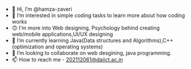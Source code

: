 - 👋 Hi, I’m @hamza-zaveri
- 👀 I’m interested in simple coding tasks to learn more about how coding works
- 🙃 I'm more into Web designing, Psychology behind creating web/mobile applications,UI/UX designing
- 🌱 I’m currently learning Java(Data structures and Algorithms),C++(optimization and operating systems)
- 💞️ I’m looking to collaborate on web desgining, java programming.
- 📫 How to reach me - 202112061@daiict.ac.in

<!---
hamza-zaveri/hamza-zaveri is a ✨ special ✨ repository because its `README.md` (this file) appears on your GitHub profile.
You can click the Preview link to take a look at your changes.
--->
